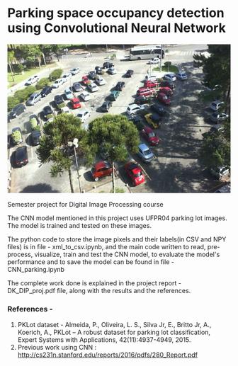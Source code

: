 # Parking space occupancy detection using Convolutional Neural Network

<p align="center">
<img src="https://github.com/dk-github-acc/Digital-Image-Processing-Project/blob/main/Images/parking_img.jpg?raw=true" alt="[Parking lot image from PKLot dataset]" /> 
</p>

Semester project for Digital Image Processing course

The CNN model mentioned in this project uses UFPR04 parking lot images. The model is trained and tested on these images.

The python code to store the image pixels and their labels(in CSV and NPY files) is in file - xml_to_csv.ipynb, and the main code written to read, pre-process, visualize, train and test the CNN model, to evaluate the model's performance and to save the model can be found in file - CNN_parking.ipynb

The complete work done is explained in the project report - DK_DIP_proj.pdf file, along with the results and the references.

### References - 
1. PKLot dataset - Almeida, P., Oliveira, L. S., Silva Jr, E., Britto Jr, A., Koerich, A., PKLot – A robust dataset for parking lot classification, Expert Systems with Applications, 42(11):4937-4949, 2015. 
2. Previous work using CNN : http://cs231n.stanford.edu/reports/2016/pdfs/280_Report.pdf
